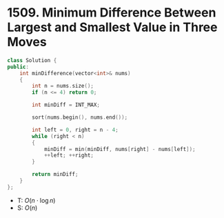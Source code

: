 # 1509. Minimum Difference Between Largest and Smallest Value in Three Moves
```cpp
class Solution {
public:
    int minDifference(vector<int>& nums)
    {
        int n = nums.size();
        if (n <= 4) return 0;

        int minDiff = INT_MAX;

        sort(nums.begin(), nums.end());

        int left = 0, right = n - 4;
        while (right < n)
        {
            minDiff = min(minDiff, nums[right] - nums[left]);
            ++left; ++right;
        }

        return minDiff;
    }
};
```

- T: $O(n \cdot \log n)$
- S: $O(n)$
